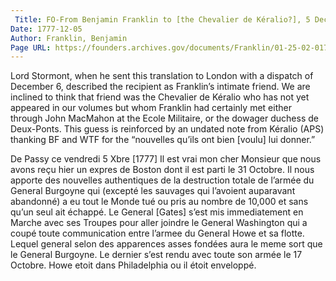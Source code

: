 ```yaml
---
 Title: FO-From Benjamin Franklin to [the Chevalier de Kéralio?], 5 December 1777
Date: 1777-12-05
Author: Franklin, Benjamin
Page URL: https://founders.archives.gov/documents/Franklin/01-25-02-0175
---
```


Lord Stormont, when he sent this translation to London with a dispatch of December 6, described the recipient as Franklin’s intimate friend. We are inclined to think that friend was the Chevalier de Kéralio who has not yet appeared in our volumes but whom Franklin had certainly met either through John MacMahon at the Ecole Militaire, or the dowager duchess de Deux-Ponts. This guess is reinforced by an undated note from Kéralio (APS) thanking BF and WTF for the “nouvelles qu’ils ont bien [voulu] lui donner.”
 
De Passy ce vendredi 5 Xbre [1777]
Il est vrai mon cher Monsieur que nous avons reçu hier un expres de Boston dont il est parti le 31 Octobre. Il nous apporte des nouvelles authentiques de la destruction totale de l’armée du General Burgoyne qui (excepté les sauvages qui l’avoient auparavant abandonné) a eu tout le Monde tué ou pris au nombre de 10,000 et sans qu’un seul ait échappé. Le General [Gates] s’est mis immediatement en Marche avec ses Troupes pour aller joindre le General Washington qui a coupé toute communication entre l’armee du General Howe et sa flotte. Lequel general selon des apparences asses fondées aura le meme sort que le General Burgoyne. Le dernier s’est rendu avec toute son armée le 17 Octobre.
Howe etoit dans Philadelphia ou il étoit enveloppé.

